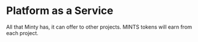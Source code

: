 # Platform as a Service

All that Minty has, it can offer to other projects. MINTS tokens will earn from each project.
